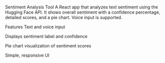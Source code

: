 Sentiment Analysis Tool
A React app that analyzes text sentiment using the Hugging Face API. It shows overall sentiment with a confidence percentage, detailed scores, and a pie chart. Voice input is supported.

Features
Text and voice input

Displays sentiment label and confidence

Pie chart visualization of sentiment scores

Simple, responsive UI
